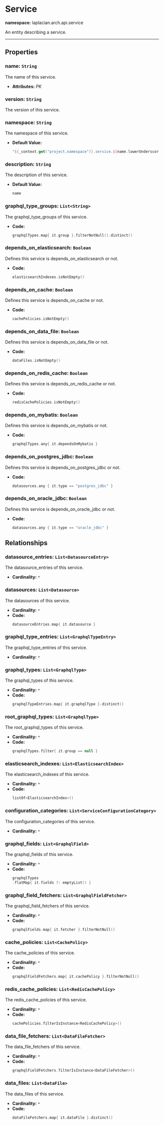 # **Service**
**namespace:** laplacian.arch.api.service

An entity describing a service.



---

## Properties

### name: `String`
The name of this service.
- **Attributes:** *PK*

### version: `String`
The version of this service.

### namespace: `String`
The namespace of this service.
- **Default Value:**
  ```kotlin
  "${_context.get("project.namespace")}.service.${name.lowerUnderscorize()}"
  ```

### description: `String`
The description of this service.
- **Default Value:**
  ```kotlin
  name
  ```

### graphql_type_groups: `List<String>`
The graphql_type_groups of this service.
- **Code:**
  ```kotlin
  graphqlTypes.map{ it.group }.filterNotNull().distinct()
  ```

### depends_on_elasticsearch: `Boolean`
Defines this service is depends_on_elasticsearch or not.
- **Code:**
  ```kotlin
  elasticsearchIndexes.isNotEmpty()
  ```

### depends_on_cache: `Boolean`
Defines this service is depends_on_cache or not.
- **Code:**
  ```kotlin
  cachePolicies.isNotEmpty()
  ```

### depends_on_data_file: `Boolean`
Defines this service is depends_on_data_file or not.
- **Code:**
  ```kotlin
  dataFiles.isNotEmpty()
  ```

### depends_on_redis_cache: `Boolean`
Defines this service is depends_on_redis_cache or not.
- **Code:**
  ```kotlin
  redisCachePolicies.isNotEmpty()
  ```

### depends_on_mybatis: `Boolean`
Defines this service is depends_on_mybatis or not.
- **Code:**
  ```kotlin
  graphqlTypes.any{ it.dependsOnMybatis }
  ```

### depends_on_postgres_jdbc: `Boolean`
Defines this service is depends_on_postgres_jdbc or not.
- **Code:**
  ```kotlin
  datasources.any { it.type == "postgres_jdbc" }
  ```

### depends_on_oracle_jdbc: `Boolean`
Defines this service is depends_on_oracle_jdbc or not.
- **Code:**
  ```kotlin
  datasources.any { it.type == "oracle_jdbc" }
  ```

## Relationships

### datasource_entries: `List<DatasourceEntry>`
The datasource_entries of this service.
- **Cardinality:** `*`

### datasources: `List<Datasource>`
The datasources of this service.
- **Cardinality:** `*`
- **Code:**
  ```kotlin
  datasourceEntries.map{ it.datasource }
  ```

### graphql_type_entries: `List<GraphqlTypeEntry>`
The graphql_type_entries of this service.
- **Cardinality:** `*`

### graphql_types: `List<GraphqlType>`
The graphql_types of this service.
- **Cardinality:** `*`
- **Code:**
  ```kotlin
  graphqlTypeEntries.map{ it.graphqlType }.distinct()
  ```

### root_graphql_types: `List<GraphqlType>`
The root_graphql_types of this service.
- **Cardinality:** `*`
- **Code:**
  ```kotlin
  graphqlTypes.filter{ it.group == null }
  ```

### elasticsearch_indexes: `List<ElasticsearchIndex>`
The elasticsearch_indexes of this service.
- **Cardinality:** `*`
- **Code:**
  ```kotlin
  listOf<ElasticsearchIndex>()
  ```

### configuration_categories: `List<ServiceConfigurationCategory>`
The configuration_categories of this service.
- **Cardinality:** `*`

### graphql_fields: `List<GraphqlField>`
The graphql_fields of this service.
- **Cardinality:** `*`
- **Code:**
  ```kotlin
  graphqlTypes
  .flatMap{ it.fields ?: emptyList() }
  ```

### graphql_field_fetchers: `List<GraphqlFieldFetcher>`
The graphql_field_fetchers of this service.
- **Cardinality:** `*`
- **Code:**
  ```kotlin
  graphqlFields.map{ it.fetcher }.filterNotNull()
  ```

### cache_policies: `List<CachePolicy>`
The cache_policies of this service.
- **Cardinality:** `*`
- **Code:**
  ```kotlin
  graphqlFieldFetchers.map{ it.cachePolicy }.filterNotNull()
  ```

### redis_cache_policies: `List<RedisCachePolicy>`
The redis_cache_policies of this service.
- **Cardinality:** `*`
- **Code:**
  ```kotlin
  cachePolicies.filterIsInstance<RedisCachePolicy>()
  ```

### data_file_fetchers: `List<DataFileFetcher>`
The data_file_fetchers of this service.
- **Cardinality:** `*`
- **Code:**
  ```kotlin
  graphqlFieldFetchers.filterIsInstance<DataFileFetcher>()
  ```

### data_files: `List<DataFile>`
The data_files of this service.
- **Cardinality:** `*`
- **Code:**
  ```kotlin
  dataFileFetchers.map{ it.dataFile }.distinct()
  ```